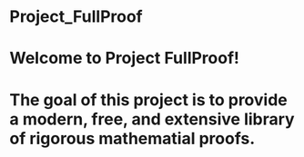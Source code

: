 # Project_FullProof
# Welcome to Project FullProof!
# The goal of this project is to provide a modern, free, and extensive library of rigorous mathematial proofs.
